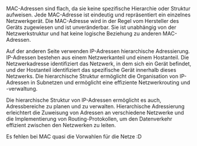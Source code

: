 MAC-Adressen sind flach, da sie keine spezifische Hierarchie oder Struktur aufweisen. Jede MAC-Adresse ist eindeutig und repräsentiert ein einzelnes Netzwerkgerät. Die MAC-Adresse wird in der Regel vom Hersteller des Geräts zugewiesen und ist unveränderbar. Sie ist unabhängig von der Netzwerkstruktur und hat keine logische Beziehung zu anderen MAC-Adressen.

Auf der anderen Seite verwenden IP-Adressen hierarchische Adressierung. IP-Adressen bestehen aus einem Netzwerkanteil und einem Hostanteil. Die Netzwerkadresse identifiziert das Netzwerk, in dem sich ein Gerät befindet, und der Hostanteil identifiziert das spezifische Gerät innerhalb dieses Netzwerks. Die hierarchische Struktur ermöglicht die Organisation von IP-Adressen in Subnetzen und ermöglicht eine effiziente Netzwerkrouting und -verwaltung.

Die hierarchische Struktur von IP-Adressen ermöglicht es auch, Adressbereiche zu planen und zu verwalten. Hierarchische Adressierung erleichtert die Zuweisung von Adressen an verschiedene Netzwerke und die Implementierung von Routing-Protokollen, um den Datenverkehr effizient zwischen den Netzwerken zu leiten.

Es fehlen bei MAC quasi die Vorwahlen für die Netze :D